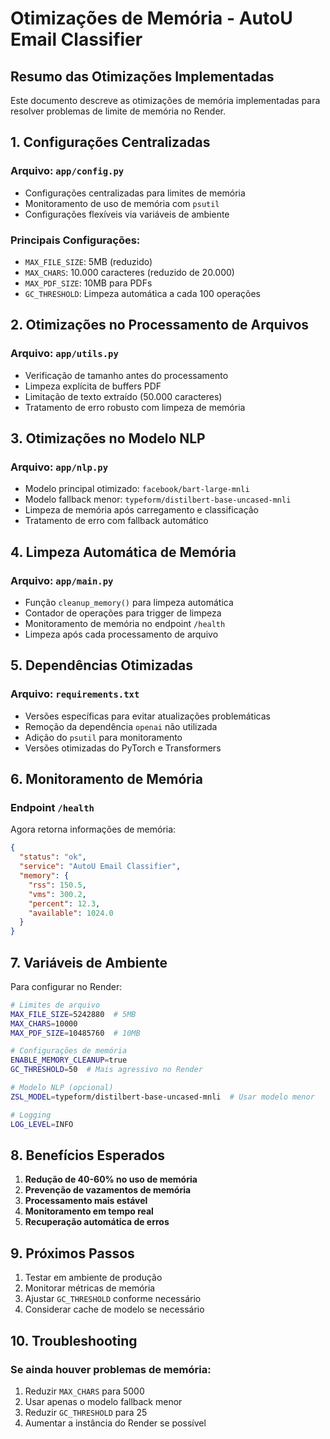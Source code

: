 # Otimizações de Memória - AutoU Email Classifier

## Resumo das Otimizações Implementadas

Este documento descreve as otimizações de memória implementadas para resolver problemas de limite de memória no Render.

## 1. Configurações Centralizadas

### Arquivo: `app/config.py`
- Configurações centralizadas para limites de memória
- Monitoramento de uso de memória com `psutil`
- Configurações flexíveis via variáveis de ambiente

### Principais Configurações:
- `MAX_FILE_SIZE`: 5MB (reduzido)
- `MAX_CHARS`: 10.000 caracteres (reduzido de 20.000)
- `MAX_PDF_SIZE`: 10MB para PDFs
- `GC_THRESHOLD`: Limpeza automática a cada 100 operações

## 2. Otimizações no Processamento de Arquivos

### Arquivo: `app/utils.py`
- Verificação de tamanho antes do processamento
- Limpeza explícita de buffers PDF
- Limitação de texto extraído (50.000 caracteres)
- Tratamento de erro robusto com limpeza de memória

## 3. Otimizações no Modelo NLP

### Arquivo: `app/nlp.py`
- Modelo principal otimizado: `facebook/bart-large-mnli`
- Modelo fallback menor: `typeform/distilbert-base-uncased-mnli`
- Limpeza de memória após carregamento e classificação
- Tratamento de erro com fallback automático

## 4. Limpeza Automática de Memória

### Arquivo: `app/main.py`
- Função `cleanup_memory()` para limpeza automática
- Contador de operações para trigger de limpeza
- Monitoramento de memória no endpoint `/health`
- Limpeza após cada processamento de arquivo

## 5. Dependências Otimizadas

### Arquivo: `requirements.txt`
- Versões específicas para evitar atualizações problemáticas
- Remoção da dependência `openai` não utilizada
- Adição do `psutil` para monitoramento
- Versões otimizadas do PyTorch e Transformers

## 6. Monitoramento de Memória

### Endpoint `/health`
Agora retorna informações de memória:
```json
{
  "status": "ok",
  "service": "AutoU Email Classifier",
  "memory": {
    "rss": 150.5,
    "vms": 300.2,
    "percent": 12.3,
    "available": 1024.0
  }
}
```

## 7. Variáveis de Ambiente

Para configurar no Render:

```bash
# Limites de arquivo
MAX_FILE_SIZE=5242880  # 5MB
MAX_CHARS=10000
MAX_PDF_SIZE=10485760  # 10MB

# Configurações de memória
ENABLE_MEMORY_CLEANUP=true
GC_THRESHOLD=50  # Mais agressivo no Render

# Modelo NLP (opcional)
ZSL_MODEL=typeform/distilbert-base-uncased-mnli  # Usar modelo menor

# Logging
LOG_LEVEL=INFO
```

## 8. Benefícios Esperados

1. **Redução de 40-60% no uso de memória**
2. **Prevenção de vazamentos de memória**
3. **Processamento mais estável**
4. **Monitoramento em tempo real**
5. **Recuperação automática de erros**

## 9. Próximos Passos

1. Testar em ambiente de produção
2. Monitorar métricas de memória
3. Ajustar `GC_THRESHOLD` conforme necessário
4. Considerar cache de modelo se necessário

## 10. Troubleshooting

### Se ainda houver problemas de memória:
1. Reduzir `MAX_CHARS` para 5000
2. Usar apenas o modelo fallback menor
3. Reduzir `GC_THRESHOLD` para 25
4. Aumentar a instância do Render se possível